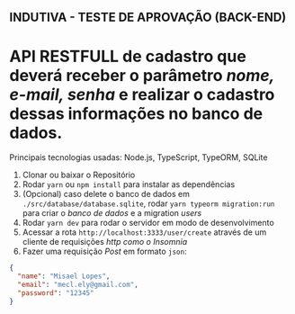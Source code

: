 ## INDUTIVA - TESTE DE APROVAÇÃO (BACK-END)

# API RESTFULL de cadastro que deverá receber o parâmetro _nome, e-mail, senha_ e realizar o cadastro dessas informações no banco de dados.

Principais tecnologias usadas: Node.js, TypeScript, TypeORM, SQLite

1. Clonar ou baixar o Repositório <br>
2. Rodar `yarn` ou `npm install` para instalar as dependências <br>
3. (Opcional) caso delete o banco de dados em `./src/database/database.sqlite`, rodar `yarn typeorm migration:run` para criar o _banco de dados_ e a migration _users_ <br>
4. Rodar `yarn dev` para rodar o servidor em modo de desenvolvimento <br>
5. Acessar a rota `http://localhost:3333/user/create` através de um cliente de requisições _http como o Insomnia_ <br>
6. Fazer uma requisição _Post_ em formato `json`:

```json
{
  "name": "Misael Lopes",
  "email": "mecl.ely@gmail.com",
  "password": "12345"
}
```
